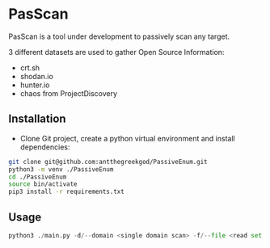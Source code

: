 # PasScan

PasScan is a tool under development to passively scan any target.

3 different datasets are used to gather Open Source Information:
- crt.sh
- shodan.io
- hunter.io
- chaos from ProjectDiscovery

## Installation

- Clone Git project, create a python virtual environment and install dependencies:
```bash
git clone git@github.com:antthegreekgod/PassiveEnum.git
python3 -m venv ./PassiveEnum
cd ./PassiveEnum
source bin/activate
pip3 install -r requirements.txt
```

## Usage

```python
python3 ./main.py -d/--domain <single domain scan> -f/--file <read set of domains from file>
```

